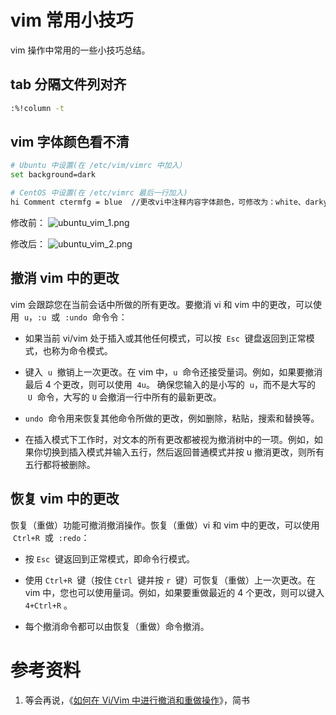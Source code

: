 # vim 常用小技巧

vim 操作中常用的一些小技巧总结。

## tab 分隔文件列对齐

```bash
:%!column -t
```

## vim 字体颜色看不清

```bash
# Ubuntu 中设置(在 /etc/vim/vimrc 中加入）
set background=dark

# CentOS 中设置(在 /etc/vimrc 最后一行加入)
hi Comment ctermfg = blue  //更改vi中注释内容字体颜色，可修改为：white、darkyellow、blue 等
```

修改前：
![ubuntu_vim_1.png](https://shub-1251708715.cos.ap-guangzhou.myqcloud.com/elog-docs-images/Fj1HL8vk95C0qdSKZn7zuAe1qjl6.png)

修改后：
![ubuntu_vim_2.png](https://shub-1251708715.cos.ap-guangzhou.myqcloud.com/elog-docs-images/FvVDq6tpUUD6gjENp_Rxv9SAZv_P.png)

## 撤消 vim 中的更改

vim 会跟踪您在当前会话中所做的所有更改。要撤消 vi 和 vim 中的更改，可以使用  `u`，`:u`  或  `:undo`  命令令：

- 如果当前 vi/vim 处于插入或其他任何模式，可以按  `Esc`  键盘返回到正常模式，也称为命令模式。

- 键入  `u`  撤销上一次更改。在 vim 中，`u`  命令还接受量词。例如，如果要撤消最后 4 个更改，则可以使用  `4u`。
  确保您输入的是小写的  `u`，而不是大写的  `U`  命令，大写的 `U` 会撤消一行中所有的最新更改。

- `undo`  命令用来恢复其他命令所做的更改，例如删除，粘贴，搜索和替换等。

- 在插入模式下工作时，对文本的所有更改都被视为撤消树中的一项。例如，如果你切换到插入模式并输入五行，然后返回普通模式并按 u 撤消更改，则所有五行都将被删除。

## 恢复 vim 中的更改

恢复（重做）功能可撤消撤消操作。恢复（重做）vi 和 vim 中的更改，可以使用  `Ctrl+R`  或  `:redo`：

- 按 `Esc`  键返回到正常模式，即命令行模式。

- 使用 `Ctrl+R`  键（按住 `Ctrl`  键并按 `r`  键）可恢复（重做）上一次更改。在 vim 中，您也可以使用量词。例如，如果要重做最近的 4 个更改，则可以键入 `4+Ctrl+R` 。

- 每个撤消命令都可以由恢复（重做）命令撤消。

# 参考资料

1. 等会再说，《[如何在 Vi/Vim 中进行撤消和重做操作](https://www.jianshu.com/p/6cc7278a6d50)》，简书
